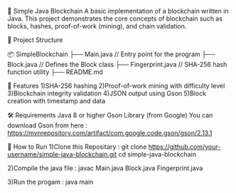 🧱 Simple Java Blockchain
A basic implementation of a blockchain written in Java. This project demonstrates the core concepts of blockchain such as blocks, hashes, proof-of-work (mining), and chain validation.

📁 Project Structure

📦 SimpleBlockchain
├── Main.java           // Entry point for the program
├── Block.java          // Defines the Block class
├── Fingerprint.java    // SHA-256 hash function utility
├── README.md

🚀 Features
1)SHA-256 hashing
2)Proof-of-work mining with difficulty level
3)Blockchain integrity validation
4)JSON output using Gson
5)Block creation with timestamp and data

🛠️ Requirements
Java 8 or higher
Gson Library (from Google)
You can download Gson from here : https://mvnrepository.com/artifact/com.google.code.gson/gson/2.13.1

🧪 How to Run
1)Clone this Repositary : git clone https://github.com/your-username/simple-java-blockchain.git
                        cd simple-java-blockchain
                        
2)Compile the java file : javac Main.java Block.java Fingerprint.java

3)Run the progam : java main 





